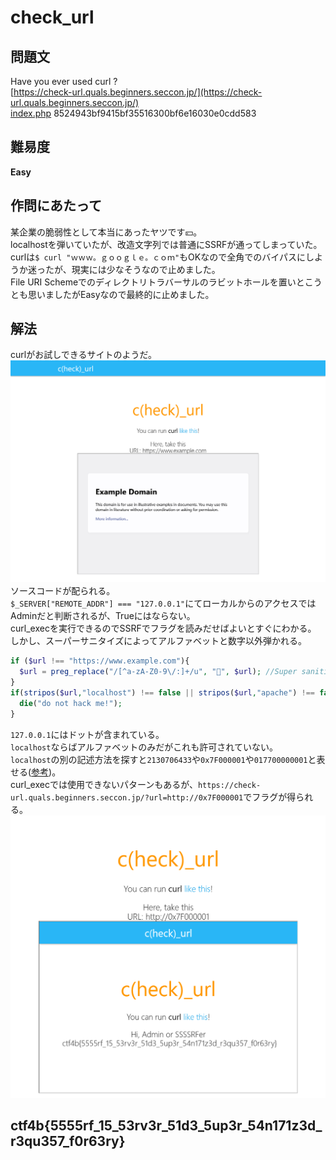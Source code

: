 # check_url

## 問題文
Have you ever used curl ?  
[https://check-url.quals.beginners.seccon.jp/](https://check-url.quals.beginners.seccon.jp/)  
[index.php](files/index.php) 8524943bf9415bf35516300bf6e16030e0cdd583  

## 難易度
**Easy**  

## 作問にあたって
某企業の脆弱性として本当にあったヤツです💴。  
localhostを弾いていたが、改造文字列では普通にSSRFが通ってしまっていた。  
curlは`$ curl "ｗｗｗ。ｇｏｏｇｌｅ。ｃｏｍ"`もOKなので全角でのバイパスにしようか迷ったが、現実には少なそうなので止めました。  
File URI Schemeでのディレクトリトラバーサルのラビットホールを置いとこうとも思いましたがEasyなので最終的に止めました。  

## 解法
curlがお試しできるサイトのようだ。  
![images/0.png](images/0.png)  
ソースコードが配られる。  
`$_SERVER["REMOTE_ADDR"] === "127.0.0.1"`にてローカルからのアクセスではAdminだと判断されるが、Trueにはならない。  
curl_execを実行できるのでSSRFでフラグを読みだせばよいとすぐにわかる。  
しかし、スーパーサニタイズによってアルファベットと数字以外弾かれる。  
```php
if ($url !== "https://www.example.com"){
  $url = preg_replace("/[^a-zA-Z0-9\/:]+/u", "👻", $url); //Super sanitizing
}
if(stripos($url,"localhost") !== false || stripos($url,"apache") !== false){
  die("do not hack me!");
}
```
`127.0.0.1`にはドットが含まれている。  
`localhost`ならばアルファベットのみだがこれも許可されていない。  
`localhost`の別の記述方法を探すと`2130706433`や`0x7F000001`や`017700000001`と表せる([参考](https://qiita.com/naka_kyon/items/88478be20b300e757fc0))。  
curl_execでは使用できないパターンもあるが、`https://check-url.quals.beginners.seccon.jp/?url=http://0x7F000001`でフラグが得られる。  
![images/1.png](images/1.png)  

## ctf4b{5555rf_15_53rv3r_51d3_5up3r_54n171z3d_r3qu357_f0r63ry}

